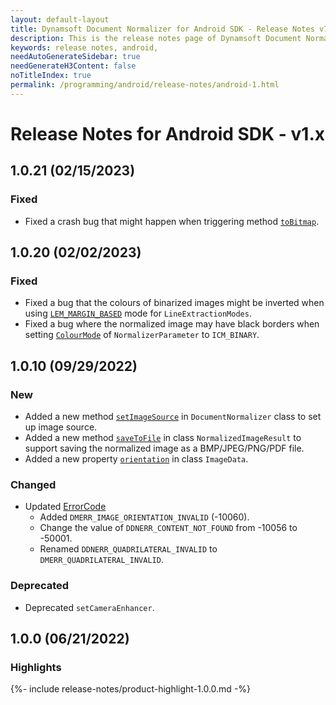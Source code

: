 ```yaml
---
layout: default-layout
title: Dynamsoft Document Normalizer for Android SDK - Release Notes v7.6.1 and below
description: This is the release notes page of Dynamsoft Document Normalizer for Android SDK v7.6.1 and below.
keywords: release notes, android, 
needAutoGenerateSidebar: true
needGenerateH3Content: false
noTitleIndex: true
permalink: /programming/android/release-notes/android-1.html
---
```


# Release Notes for Android SDK - v1.x

## 1.0.21 (02/15/2023)

### Fixed

- Fixed a crash bug that might happen when triggering method [`toBitmap`](../api-reference/image-data.md#tobitmap).

## 1.0.20 (02/02/2023)

### Fixed

- Fixed a bug that the colours of binarized images might be inverted when using [`LEM_MARGIN_BASED`]({{site.parameters}}reference/line-extraction-modes.html) mode for `LineExtractionModes`.
- Fixed a bug where the normalized image may have black borders when setting [`ColourMode`]({{site.parameters}}reference/colour-mode.html) of `NormalizerParameter` to `ICM_BINARY`.

## 1.0.10 (09/29/2022)

### New

- Added a new method [`setImageSource`](../api-reference/document-normalizer-video.md#setimagesource) in `DocumentNormalizer` class to set up image source.
- Added a new method [`saveToFile`](../api-reference/normalized-image-result.md#savetofile) in class `NormalizedImageResult` to support saving the normalized image as a BMP/JPEG/PNG/PDF file.
- Added a new property [`orientation`](../api-reference/image-data.md#orientation) in class `ImageData`.

### Changed

- Updated [ErrorCode](../../enumerations/error-code.md)
  - Added `DMERR_IMAGE_ORIENTATION_INVALID` (-10060).
  - Change the value of `DDNERR_CONTENT_NOT_FOUND` from -10056 to -50001.
  - Renamed `DDNERR_QUADRILATERAL_INVALID` to `DMERR_QUADRILATERAL_INVALID`.

### Deprecated

- Deprecated `setCameraEnhancer`.

## 1.0.0 (06/21/2022)

### Highlights

{%- include release-notes/product-highlight-1.0.0.md -%}
